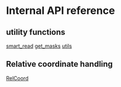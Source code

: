 # Internal API reference

## utility functions

[smart_read](api_reference/apiref_smartread.rst)
[get_masks](api_reference/apiref_getmasks.rst)
[utils](api_reference/apiref_utils.rst)

## Relative coordinate handling

[RelCoord](api_reference/apiref_RelCoord.rst)
